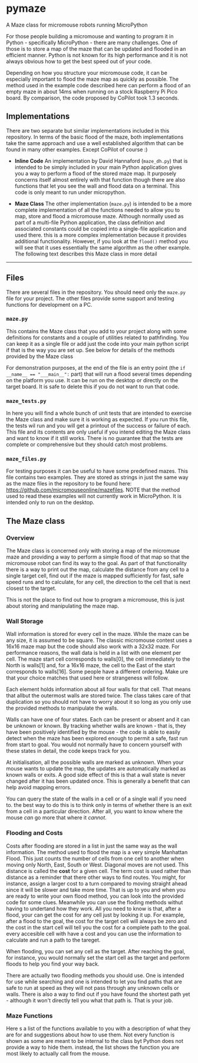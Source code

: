 # pymaze

A Maze class for micromouse robots running MicroPython

For those people building a micromouse and wanting to program it in Python - specifically 
MicroPython - there are many challenges. One of those is to store a map of the maze that can be updated and flooded in an efficient manner. Python is not known for its high performance and it is not always obvious how to get the best speed out of your code.

Depending on how you structure your micromouse code, it can be especially important to flood the maze map as quickly as possible. The method used in the example code described here can perform a flood of an empty maze in about 14ms when running on a stock Raspberry Pi Pico board. By comparison, the code proposed by CoPilot took 1.3 seconds.

## Implementations

There are two separate but similar implementations included in this repository. In terms of the basic flood of the maze, both implementations take the same approach and use a well established algorithm that can be found in many other examples. Except CoPilot of course :)

 - **Inline Code**
An implementation by David Hannaford (`maze_dh.py`) that is intended to be simply included in your main Python application gives you a way to perform a flood of the stored maze map. It purposely concerns itself almost entirely with that function though there are also functions that let you see the wall and flood data on a terminal. This code is only meant to run under micropython. 


 - **Maze Class**
The other implementation (`maze.py`) is intended to be a more complete implementation of all the functions needed to allow you to map, store and flood a micromouse maze. Although normally used as part of a multi-file Python application, the class definition and associated constants could be copied into a single-file application and used there. this is a more complex implementation because it provides additional functionality. However, if you look at the `flood()` method you will see that it uses essentially the same algorithm as the other example. The following text describes this Maze class in more detail

---

## Files

There are several files in the repository. You should need only the `maze.py` file for your project. The other files provide some support and testing functions for development on a PC.


### `maze.py`
This contains the Maze class that you add to your project along with some definitions for constants and a couple of utilities related to pathfinding. You can keep it as a single file or add just the code into your main python script if that is the way you are set up. See below for details of the methods provided by the Maze class

For demonstration purposes, at the end of the file is an entry point (the `if __name__ == "___main__":` part) that will run a flood several times depending on the platform you use. It can be run on the desktop or directly on the target board. It is safe to delete this if you do not want to run that code.


### `maze_tests.py`
In here you will find a whole bunch of unit tests that are intended to exercise the Maze class and make sure it is working as expected. If you run this file, the tests wil run and you will get a printout of the success or failure of each. This file and its contents are only useful if you intend editing the Maze class and want to know if it still works. There is no guarantee that the tests are complete or comprehensive but they should catch most problems.

### `maze_files.py`
For testing purposes it can be useful to have some predefined mazes. This file contains two examples. They are stored as strings in just the same way as the maze files in the repository to be found here: https://github.com/micromouseonline/mazefiles.
NOTE that the method used to read these examples will not currently work in MicroPython. It is intended only to run on the desktop. 


## The Maze class

### Overview
The Maze class is concerned only with storing a map of the micromuse maze and providing a way to perform a simple flood of that map so that the micromouse robot can find its way to the goal. As part of that functionality there is a way to print out the map, calculate the distance from any cell to a single target cell, find out if the maze is mapped sufficiently for fast, safe speed runs and to calculate, for any cell, the direction to the cell that is next closest to the target.

This is not the place to find out how to program a micromouse, this is just about storing and manipulating the maze map.

### Wall Storage
Wall information is stored for every cell in the maze. While the maze can be any size, it is assumed to be square. The classic micromouse contest uses a 16x16 maze map but the code should also work with a 32x32 maze. For performance reasons, the wall data is held in a list with one element per cell. The maze start cell corresponds to walls[0], the cell immediately to the North is walls[1] and, for a 16x16 maze, the cell to the East of the start corresponds to walls[16]. Some people have a different ordering. Make ure that your choice matches that used here or strangeness will follow.

Each element holds information about all four walls for that cell. That means that allbut the outermost walls are stored twice. The class takes care of that duplication so you should not have to worry about it so long as you only use the provided methods to manipulate the walls.

Walls can have one of four states. Each can be present or absent and it can be unknown or known. By tracking whether walls are known - that is, they have been positively identified by the mouse - the code is able to easily detect when the maze has been explored enough to permit a safe, fast run from start to goal. You would not normally have to concern yourself with these states in detail, the code keeps track for you.

At initialisation, all the possible walls are marked as unknown. When your mouse wants to update the map, the updates are automatically marked as known walls or exits. A good side effect of this is that a wall state is never changed after it has been updated once. This is generally a benefit that can help avoid mapping errors.

You can query the state of the walls in a cell or of a single wall if you need to. the best way to do this is to think only in terms of whether there is an exit from a cell in a particular direction. After all, you want to know where the mouse _can_ go more that where it _cannot_.

### Flooding and Costs
Costs after flooding are stored in a list in just the same way as the wall information. The method used to flood the map is a very simple Manhattan Flood. This just counts the number of cells from one cell to another when moving only North, East, South or West. Diagonal moves are not used. This distance is called the **cost** for a given cell. The term cost is used rather than distance as a reminder that there other ways to find routes. You might, for instance, assign a larger cost to a turn compared to moving straight ahead since it will be slower and take more time. That is up to you and when you are ready to write your own flood method, you can look into the provided code for some clues. Meanwhile you can use the floding methods withut having to undertand how they work. All you need to know is that, after a flood, your can get the cost for any cell just by looking it up. For example, after a flood to the goal, the cost for the target cell will always be zero and the cost in the start cell will tell you the cost for a complete path to the goal. every accesible cell with have a cost and you can use the information to calculate and run a path to the tareget.

When flooding, you can set any cell as the target. After reaching the goal, for  instance, you would normally set the start cell as the target and perform floods to help you find your way back.

There are actually two flooding methods you should use. One is intended for use while searching and one is intended to let you find paths that are safe to run at speed as they will not pass through any unknown cells or walls. There is also a way to find out if you have found the shortest path yet - although it won't directly tell you what that path is. That is your job.

### Maze Functions

Here s a list of the functions available to you with a description of what they are for and suggestions about how to use them. Not every function is shown as some are meant to be internal to the class byt Python does not provide a way to hide them. instead, the list shows the function you are most likely to actually call from the mouse.




